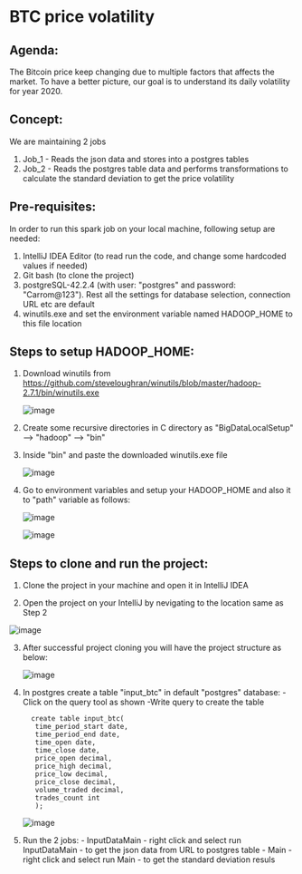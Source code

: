 BTC price volatility
====================

Agenda:
-------
The Bitcoin price keep changing due to multiple factors that affects the market. 
To have a better picture, our goal is to understand its daily volatility for year 2020.

Concept:
--------
We are maintaining 2 jobs
1. Job_1 - Reads the json data and stores into a postgres tables
2. Job_2 - Reads the postgres table data and performs transformations to calculate the standard deviation to get the price volatility


Pre-requisites:
--------------
In order to run this spark job on your local machine, following setup are needed:
1. IntelliJ IDEA Editor (to read run the code, and change some hardcoded values if needed)
2. Git bash (to clone the project)
3. postgreSQL-42.2.4 (with user: "postgres" and password: "Carrom@123"). 
     Rest all the settings for database selection, connection URL etc are default
4. winutils.exe and set the environment variable named HADOOP_HOME to this file location
  

Steps to setup HADOOP_HOME:
---------------------------
1. Download winutils from https://github.com/steveloughran/winutils/blob/master/hadoop-2.7.1/bin/winutils.exe
   
   ![image](https://user-images.githubusercontent.com/13486101/125194098-68a6b300-e26d-11eb-9d88-353c12ef3790.png)
   
2. Create some recursive directories in C directory as  "BigDataLocalSetup" --> "hadoop" --> "bin"
3. Inside "bin" and paste the downloaded winutils.exe file
     
     ![image](https://user-images.githubusercontent.com/13486101/125194290-38134900-e26e-11eb-9899-34771695fcb1.png)
     
4. Go to environment variables and setup your HADOOP_HOME and also it to "path" variable as follows:
     
      ![image](https://user-images.githubusercontent.com/13486101/125194476-19618200-e26f-11eb-9ee6-5a6353668f01.png)
      
      ![image](https://user-images.githubusercontent.com/13486101/125194612-af95a800-e26f-11eb-8fc2-cd251aaeacdb.png)
      


Steps to clone and run the project:
-----------------------------------
1. Clone the project in your machine and open it in IntelliJ IDEA

2. Open the project on your IntelliJ by nevigating to the location same as Step 2

  ![image](https://user-images.githubusercontent.com/13486101/125193216-ef0cc600-e268-11eb-8883-4ba3fb698e82.png) 

3. After successful project cloning you will have the project structure as below:

     ![image](https://user-images.githubusercontent.com/13486101/125193351-97bb2580-e269-11eb-89d9-4e60e2c9684d.png)

4. In postgres create a table "input_btc" in default "postgres" database:
       -Click on the query tool as shown 
       -Write query to create the table 
         
         create table input_btc(
          time_period_start date,
          time_period_end date,
          time_open date,
          time_close date,
          price_open decimal,
          price_high decimal,
          price_low decimal,
          price_close decimal,
          volume_traded decimal,
          trades_count int
          );

    ![image](https://user-images.githubusercontent.com/13486101/125194927-064fb180-e271-11eb-82b0-d5c9334dd9d9.png)

    
5. Run the 2 jobs:
       - InputDataMain - right click and select run InputDataMain - to get the json data from URL to postgres table
       - Main  - right click and select run Main - to get the standard deviation resuls
